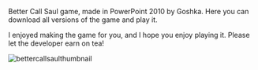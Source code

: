 Better Call Saul game, made in PowerPoint 2010 by Goshka. Here you can download all versions of the game and play it.

I enjoyed making the game for you, and I hope you enjoy playing it. Please let the developer earn on tea!

![bettercallsaulthumbnail](https://github.com/user-attachments/assets/95b2af96-1a89-401a-a352-839bf7f76620)
